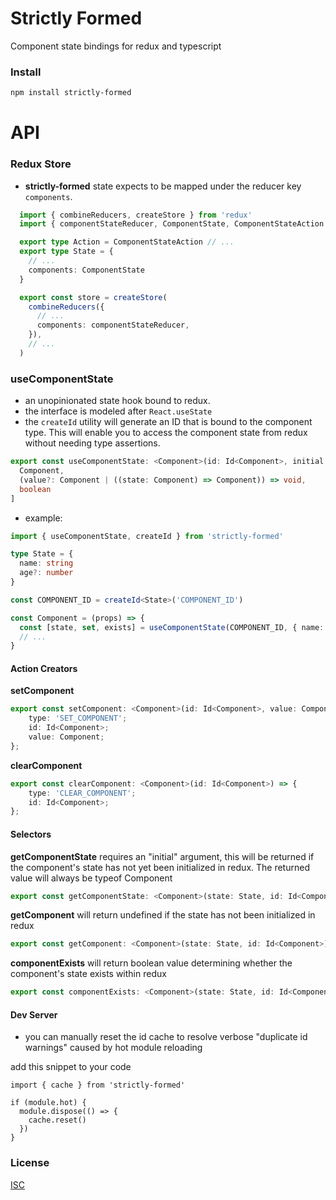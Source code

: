 # Strictly Formed

Component state bindings for redux and typescript

### Install

```bash
npm install strictly-formed
```

# API

### Redux Store

- **strictly-formed** state expects to be mapped under the reducer key `components`.

```typescript
  import { combineReducers, createStore } from 'redux'
  import { componentStateReducer, ComponentState, ComponentStateAction } from 'strictly-formed'

  export type Action = ComponentStateAction // ...
  export type State = {
    // ...
    components: ComponentState
  }

  export const store = createStore(
    combineReducers({
      // ...
      components: componentStateReducer,
    }),
    // ...
  )
```


### useComponentState
- an unopinionated state hook bound to redux.
- the interface is modeled after `React.useState`
- the `createId` utility will generate an ID that is bound to the component type. This will enable you to access the component state from redux without needing type assertions.

```typescript
export const useComponentState: <Component>(id: Id<Component>, initial: Component) => [
  Component,
  (value?: Component | ((state: Component) => Component)) => void,
  boolean
]
```

- example:
```typescript
import { useComponentState, createId } from 'strictly-formed'

type State = {
  name: string
  age?: number
}

const COMPONENT_ID = createId<State>('COMPONENT_ID')

const Component = (props) => {
  const [state, set, exists] = useComponentState(COMPONENT_ID, { name: '' })
  // ...
}

```

#### Action Creators

**setComponent**

```typescript
export const setComponent: <Component>(id: Id<Component>, value: Component) => {
    type: 'SET_COMPONENT';
    id: Id<Component>;
    value: Component;
};
```

**clearComponent**

```typescript
export const clearComponent: <Component>(id: Id<Component>) => {
    type: 'CLEAR_COMPONENT';
    id: Id<Component>;
};
```

#### Selectors

**getComponentState** requires an "initial" argument, this will be returned if the component's state has not yet been initialized in redux. The returned value will always be typeof Component

```typescript
export const getComponentState: <Component>(state: State, id: Id<Component>, initial: Component) => Component
```

**getComponent** will return undefined if the state has not been initialized in redux

```typescript
export const getComponent: <Component>(state: State, id: Id<Component>) => Component | undefined
```

**componentExists** will return boolean value determining whether the component's state exists within redux

```typescript
export const componentExists: <Component>(state: State, id: Id<Component>) => boolean
```


#### Dev Server
- you can manually reset the id cache to resolve verbose "duplicate id warnings" caused by hot module reloading

add this snippet to your code
```
import { cache } from 'strictly-formed'

if (module.hot) {
  module.dispose(() => {
    cache.reset()
  })
}
```

### License

[ISC](https://opensource.org/licenses/ISC)
